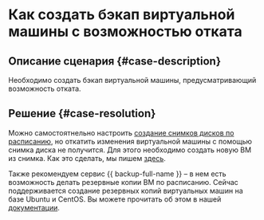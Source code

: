 # Как создать бэкап виртуальной машины с возможностью отката


## Описание сценария {#case-description}

Необходимо создать бэкап виртуальной машины, предусматривающий возможность отката.

## Решение {#case-resolution}

Можно самостоятнельно настроить [создание снимков дисков по расписанию](../../../compute/operations/snapshot-control/create-schedule.md), но откатить изменения виртуальной машины с помощью снимка диска не получится. Для этого необходимо создать новую  ВМ из снимка. Как это сделать, мы пишем [здесь](../../../compute/operations/vm-create/create-from-snapshots.md).

Также рекомендуем сервис {{ backup-full-name }} – в нем есть возможность делать резервные копии ВМ по расписанию. Сейчас поддерживается создание резервных копий виртуальных машин на базе Ubuntu и CentOS. Вы можете прочитать об этом в нашей [документации](../../../backup/concepts/backup.md).